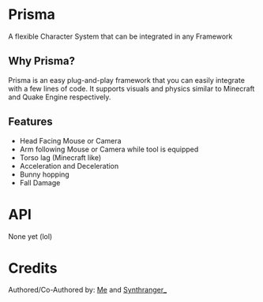 # Prisma
A flexible Character System that can be integrated in any Framework

## Why Prisma?
Prisma is an easy plug-and-play framework that you can easily integrate with a few lines of code.
It supports visuals and physics similar to Minecraft and Quake Engine respectively.

## Features
* Head Facing Mouse or Camera
* Arm following Mouse or Camera while tool is equipped
* Torso lag (Minecraft like)
* Acceleration and Deceleration
* Bunny hopping
* Fall Damage

# API
None yet (lol)

# Credits
Authored/Co-Authored by: [Me](https://github.com/reimakesgames/) and [Synthranger_](https://github.com/synthranger/)
